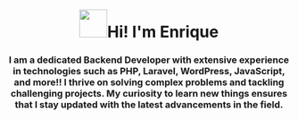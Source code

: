 <h1 align="center"> <img src="https://cdn-icons-png.flaticon.com/512/2866/2866069.png" width="50" height="50" />Hi! I'm Enrique</h1>
<h3 align="center">I am a dedicated Backend Developer with extensive experience in technologies such as PHP, Laravel, WordPress, JavaScript, and more!! I thrive on solving complex problems and tackling challenging projects. My curiosity to learn new things ensures that I stay updated with the latest advancements in the field.</h3>
